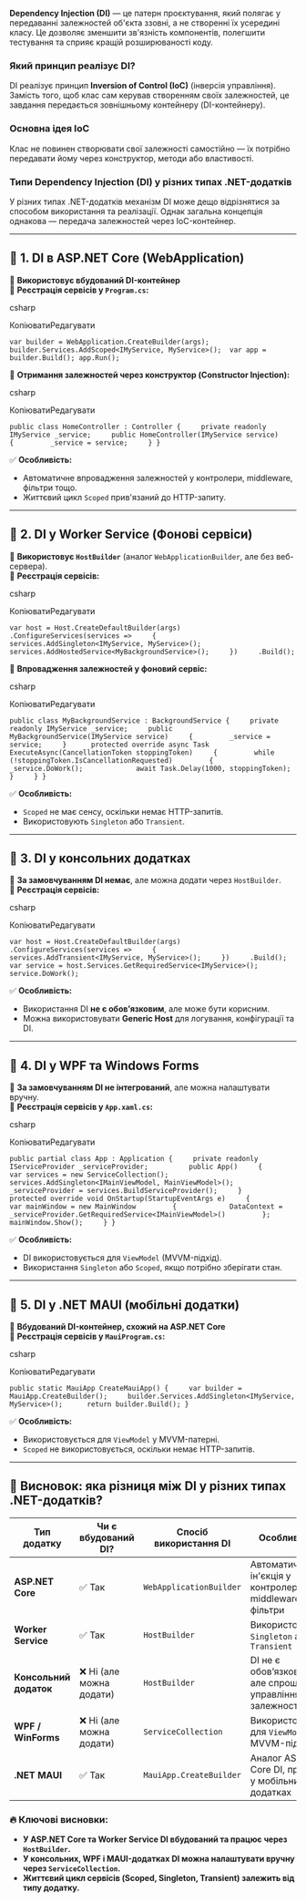 **Dependency Injection (DI)** — це патерн проєктування, який полягає у передаванні залежностей об'єкта ззовні, а не створенні їх усередині класу. Це дозволяє зменшити зв'язність компонентів, полегшити тестування та сприяє кращій розширюваності коду.

### **Який принцип реалізує DI?**
DI реалізує принцип **Inversion of Control (IoC)** (інверсія управління). Замість того, щоб клас сам керував створенням своїх залежностей, це завдання передається зовнішньому контейнеру (DI-контейнеру).

### **Основна ідея IoC**
Клас не повинен створювати свої залежності самостійно — їх потрібно передавати йому через конструктор, методи або властивості.


### **Типи Dependency Injection (DI) у різних типах .NET-додатків**

У різних типах .NET-додатків механізм DI може дещо відрізнятися за способом використання та реалізації. Однак загальна концепція однакова — передача залежностей через IoC-контейнер.

---

## 🔹 **1. DI в ASP.NET Core (WebApplication)**

🔸 **Використовує вбудований DI-контейнер**  
🔸 **Реєстрація сервісів у `Program.cs`:**

csharp

КопіюватиРедагувати

`var builder = WebApplication.CreateBuilder(args); builder.Services.AddScoped<IMyService, MyService>();  var app = builder.Build(); app.Run();`

🔸 **Отримання залежностей через конструктор (Constructor Injection):**

csharp

КопіюватиРедагувати

`public class HomeController : Controller {     private readonly IMyService _service;     public HomeController(IMyService service)     {         _service = service;     } }`

✅ **Особливість:**

- Автоматичне впровадження залежностей у контролери, middleware, фільтри тощо.
- Життєвий цикл `Scoped` прив'язаний до HTTP-запиту.

---

## 🔹 **2. DI у Worker Service (Фонові сервіси)**

🔸 **Використовує `HostBuilder`** (аналог `WebApplicationBuilder`, але без веб-сервера).  
🔸 **Реєстрація сервісів:**

csharp

КопіюватиРедагувати

`var host = Host.CreateDefaultBuilder(args)     .ConfigureServices(services =>     {         services.AddSingleton<IMyService, MyService>();         services.AddHostedService<MyBackgroundService>();     })     .Build();`

🔸 **Впровадження залежностей у фоновий сервіс:**

csharp

КопіюватиРедагувати

`public class MyBackgroundService : BackgroundService {     private readonly IMyService _service;     public MyBackgroundService(IMyService service)     {         _service = service;     }      protected override async Task ExecuteAsync(CancellationToken stoppingToken)     {         while (!stoppingToken.IsCancellationRequested)         {             _service.DoWork();             await Task.Delay(1000, stoppingToken);         }     } }`

✅ **Особливість:**

- `Scoped` не має сенсу, оскільки немає HTTP-запитів.
- Використовують `Singleton` або `Transient`.

---

## 🔹 **3. DI у консольних додатках**

🔸 **За замовчуванням DI немає**, але можна додати через `HostBuilder`.  
🔸 **Реєстрація сервісів:**

csharp

КопіюватиРедагувати

`var host = Host.CreateDefaultBuilder(args)     .ConfigureServices(services =>     {         services.AddTransient<IMyService, MyService>();     })     .Build();  var service = host.Services.GetRequiredService<IMyService>(); service.DoWork();`

✅ **Особливість:**

- Використання DI **не є обов’язковим**, але може бути корисним.
- Можна використовувати **Generic Host** для логування, конфігурації та DI.

---

## 🔹 **4. DI у WPF та Windows Forms**

🔸 **За замовчуванням DI не інтегрований**, але можна налаштувати вручну.  
🔸 **Реєстрація сервісів у `App.xaml.cs`:**

csharp

КопіюватиРедагувати

`public partial class App : Application {     private readonly IServiceProvider _serviceProvider;          public App()     {         var services = new ServiceCollection();         services.AddSingleton<IMainViewModel, MainViewModel>();         _serviceProvider = services.BuildServiceProvider();     }          protected override void OnStartup(StartupEventArgs e)     {         var mainWindow = new MainWindow         {             DataContext = _serviceProvider.GetRequiredService<IMainViewModel>()         };         mainWindow.Show();     } }`

✅ **Особливість:**

- DI використовується для `ViewModel` (MVVM-підхід).
- Використання `Singleton` або `Scoped`, якщо потрібно зберігати стан.

---

## 🔹 **5. DI у .NET MAUI (мобільні додатки)**

🔸 **Вбудований DI-контейнер, схожий на ASP.NET Core**  
🔸 **Реєстрація сервісів у `MauiProgram.cs`:**

csharp

КопіюватиРедагувати

`public static MauiApp CreateMauiApp() {     var builder = MauiApp.CreateBuilder();     builder.Services.AddSingleton<IMyService, MyService>();      return builder.Build(); }`

✅ **Особливість:**

- Використовується для `ViewModel` у MVVM-патерні.
- `Scoped` не використовується, оскільки немає HTTP-запитів.

---

## **📌 Висновок: яка різниця між DI у різних типах .NET-додатків?**

|Тип додатку|Чи є вбудований DI?|Спосіб використання DI|Особливості|
|---|---|---|---|
|**ASP.NET Core**|✅ Так|`WebApplicationBuilder`|Автоматична ін'єкція у контролери, middleware, фільтри|
|**Worker Service**|✅ Так|`HostBuilder`|Використовують `Singleton` або `Transient`|
|**Консольний додаток**|❌ Ні (але можна додати)|`HostBuilder`|DI не є обов’язковим, але спрощує управління залежностями|
|**WPF / WinForms**|❌ Ні (але можна додати)|`ServiceCollection`|Використовують для `ViewModel` у MVVM-підході|
|**.NET MAUI**|✅ Так|`MauiApp.CreateBuilder`|Аналог ASP.NET Core DI, працює у мобільних додатках|

### 🔥 **Ключові висновки:**

- **У ASP.NET Core та Worker Service DI вбудований та працює через `HostBuilder`.**
- **У консольних, WPF і MAUI-додатках DI можна налаштувати вручну через `ServiceCollection`.**
- **Життєвий цикл сервісів (Scoped, Singleton, Transient) залежить від типу додатку.**